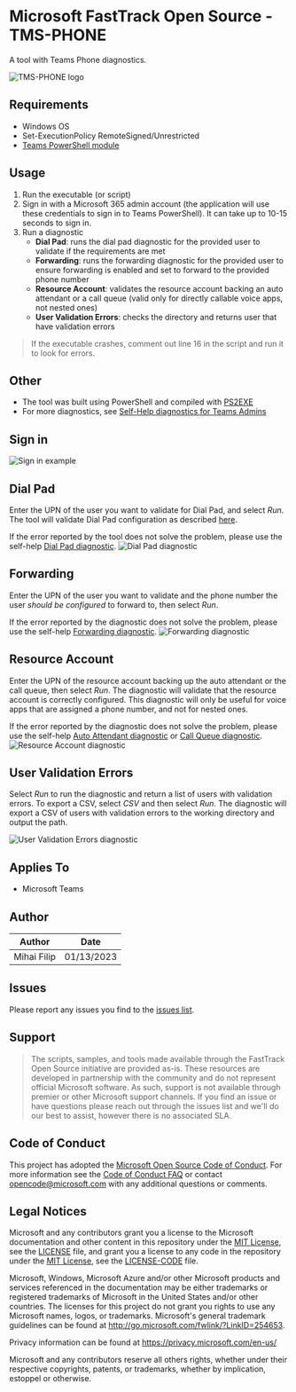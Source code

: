 # Microsoft FastTrack Open Source - TMS-PHONE
A tool with Teams Phone diagnostics.

![TMS-PHONE logo](https://i.postimg.cc/PJ1NDD1D/Frame-7.png)

## Requirements
- Windows OS
- Set-ExecutionPolicy RemoteSigned/Unrestricted
- [Teams PowerShell module](https://learn.microsoft.com/en-us/microsoftteams/teams-powershell-install)

## Usage
1. Run the executable (or script)
2. Sign in with a Microsoft 365 admin account (the application will use these credentials to sign in to Teams PowerShell). It can take up to 10-15 seconds to sign in.
3. Run a diagnostic
    - **Dial Pad**: runs the dial pad diagnostic for the provided user to validate if the requirements are met
    - **Forwarding**: runs the forwarding diagnostic for the provided user to ensure forwarding is enabled and set to forward to the provided phone number
    - **Resource Account**: validates the resource account backing an auto attendant or a call queue (valid only for directly callable voice apps, not nested ones)
    - **User Validation Errors**: checks the directory and returns user that have validation errors
> If the executable crashes, comment out line 16 in the script and run it to look for errors.

## Other
- The tool was built using PowerShell and compiled with [PS2EXE](https://www.powershellgallery.com/packages/ps2exe/1.0.4)
- For more diagnostics, see [Self-Help diagnostics for Teams Admins](https://learn.microsoft.com/en-us/microsoftteams/troubleshoot/teams-administration/admin-self-help-diagnostics)

## Sign in
![Sign in example](https://i.postimg.cc/fy72rHxR/Il51t-I5-Jv-Y.png)

## Dial Pad
Enter the UPN of the user you want to validate for Dial Pad, and select *Run*. The tool will validate Dial Pad configuration as described [here](https://learn.microsoft.com/en-us/microsoftteams/dial-pad-configuration).

If the error reported by the tool does not solve the problem, please use the self-help [Dial Pad diagnostic](https://aka.ms/TeamsDialPadMissingDiag).
![Dial Pad diagnostic](https://i.postimg.cc/s2szK5CQ/rgnzrc-DJ3p.png)

## Forwarding
Enter the UPN of the user you want to validate and the phone number the user *should be configured* to forward to, then select *Run*.

If the error reported by the diagnostic does not solve the problem, please use the self-help [Forwarding diagnostic](https://aka.ms/TeamsCallForwardingDiag).
![Forwarding diagnostic](https://i.postimg.cc/T1qFK4ht/tgfaso-Zh-MU.png)

## Resource Account
Enter the UPN of the resource account backing up the auto attendant or the call queue, then select *Run*. The diagnostic will validate that the resource account is correctly configured. This diagnostic will only be useful for voice apps that are assigned a phone number, and not for nested ones.

If the error reported by the diagnostic does not solve the problem, please use the self-help [Auto Attendant diagnostic](https://aka.ms/TeamsAADiag) or [Call Queue diagnostic](https://aka.ms/TeamsCallQueueDiag).
![Resource Account diagnostic](https://i.postimg.cc/BQnM56zS/a-STEWr-XPCf.png) 

## User Validation Errors
Select *Run* to run the diagnostic and return a list of users with validation errors. To export a CSV, select *CSV* and then select *Run*. The diagnostic will export a CSV of users with validation errors to the working directory and output the path.

![User Validation Errors diagnostic](https://i.postimg.cc/nLGDwKs6/y-Ordr34-Mml.png) 

## Applies To
- Microsoft Teams

## Author
| Author         | Date     |
|--------------|-----------|
| Mihai Filip | 01/13/2023      |

## Issues
Please report any issues you find to the [issues list](https://github.com/microsoft/FastTrack/issues).

## Support
> The scripts, samples, and tools made available through the FastTrack Open Source initiative are provided as-is. These resources are developed in partnership with the community and do not represent official Microsoft software. As such, support is not available through premier or other Microsoft support channels. If you find an issue or have questions please reach out through the issues list and we'll do our best to assist, however there is no associated SLA.

## Code of Conduct
This project has adopted the [Microsoft Open Source Code of Conduct](https://opensource.microsoft.com/codeofconduct/).
For more information see the [Code of Conduct FAQ](https://opensource.microsoft.com/codeofconduct/faq/) or
contact [opencode@microsoft.com](mailto:opencode@microsoft.com) with any additional questions or comments.

## Legal Notices
Microsoft and any contributors grant you a license to the Microsoft documentation and other content in this repository under the [MIT License](https://opensource.org/licenses/MIT), see the [LICENSE](LICENSE) file, and grant you a license to any code in the repository under the [MIT License](https://opensource.org/licenses/MIT), see the [LICENSE-CODE](LICENSE-CODE) file.

Microsoft, Windows, Microsoft Azure and/or other Microsoft products and services referenced in the documentation may be either trademarks or registered trademarks of Microsoft in the United States and/or other countries. The licenses for this project do not grant you rights to use any Microsoft names, logos, or trademarks. Microsoft's general trademark guidelines can be found at http://go.microsoft.com/fwlink/?LinkID=254653.

Privacy information can be found at https://privacy.microsoft.com/en-us/

Microsoft and any contributors reserve all others rights, whether under their respective copyrights, patents,
or trademarks, whether by implication, estoppel or otherwise.